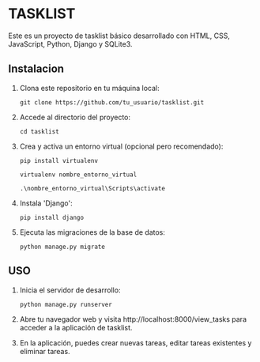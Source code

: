 # TASKLIST

Este es un proyecto de tasklist básico desarrollado con HTML, CSS, JavaScript, Python, Django y SQLite3.

## Instalacion
1. Clona este repositorio en tu máquina local:

    `git clone https://github.com/tu_usuario/tasklist.git`
2. Accede al directorio del proyecto:

    `cd tasklist`

3. Crea y activa un entorno virtual (opcional pero recomendado):

    ` pip install virtualenv `

    ` virtualenv nombre_entorno_virtual  `

    ` .\nombre_entorno_virtual\Scripts\activate `

4. Instala 'Django':

    ` pip install django `

5. Ejecuta las migraciones de la base de datos:

    ` python manage.py migrate `

## USO

1. Inicia el servidor de desarrollo:

    ` python manage.py runserver `

2. Abre tu navegador web y visita http://localhost:8000/view_tasks para acceder a la aplicación de tasklist.

3. En la aplicación, puedes crear nuevas tareas, editar tareas existentes y eliminar tareas.